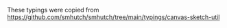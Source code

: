 These typings were copied from https://github.com/smhutch/smhutch/tree/main/typings/canvas-sketch-util
